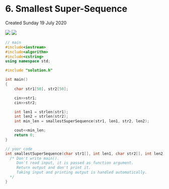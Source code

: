 # 6. Smallest Super-Sequence
Created Sunday 19 July 2020

![](/assets/6._Smallest_Super-Sequence_-_80-image-1.png)
![](/assets/6._Smallest_Super-Sequence_-_80-image-2.png)

```c++
// main
#include<iostream>
#include<algorithm>
#include<cstring>
using namespace std;

#include "solution.h"

int main()
{
    char str1[50], str2[50];

    cin>>str1;
    cin>>str2;

    int len1 = strlen(str1);
    int len2 = strlen(str2);
    int min_len = smallestSuperSequence(str1, len1, str2, len2);

    cout<<min_len;
    return 0;
}

// your code
int smallestSuperSequence(char str1[], int len1, char str2[], int len2) {
  /* Don't write main().
     Don't read input, it is passed as function argument.
     Return output and don't print it.
     Taking input and printing output is handled automatically.
  */
}
```
